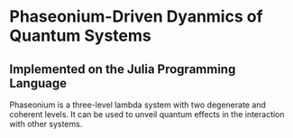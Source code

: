 # Phaseonium-Driven Dyanmics of Quantum Systems
## Implemented on the Julia Programming Language

Phaseonium is a three-level lambda system with two degenerate and coherent levels. It can be used to unveil quantum effects in the interaction with other systems.

